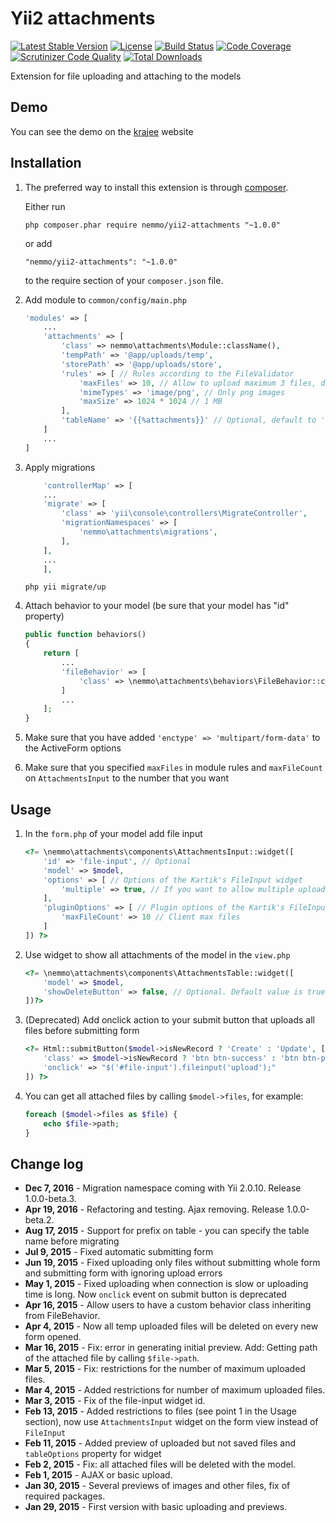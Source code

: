 Yii2 attachments
================
[![Latest Stable Version](https://poser.pugx.org/nemmo/yii2-attachments/v/stable)](https://packagist.org/packages/nemmo/yii2-attachments)
[![License](https://poser.pugx.org/nemmo/yii2-attachments/license)](https://packagist.org/packages/nemmo/yii2-attachments)
[![Build Status](https://scrutinizer-ci.com/g/Nemmo/yii2-attachments/badges/build.png?b=tests)](https://scrutinizer-ci.com/g/Nemmo/yii2-attachments/build-status/tests)
[![Code Coverage](https://scrutinizer-ci.com/g/Nemmo/yii2-attachments/badges/coverage.png?b=tests)](https://scrutinizer-ci.com/g/Nemmo/yii2-attachments/?branch=tests)
[![Scrutinizer Code Quality](https://scrutinizer-ci.com/g/Nemmo/yii2-attachments/badges/quality-score.png?b=tests)](https://scrutinizer-ci.com/g/Nemmo/yii2-attachments/?branch=tests)
[![Total Downloads](https://poser.pugx.org/nemmo/yii2-attachments/downloads)](https://packagist.org/packages/nemmo/yii2-attachments)

Extension for file uploading and attaching to the models

Demo
----
You can see the demo on the [krajee](http://plugins.krajee.com/file-input/demo) website

Installation
------------

1. The preferred way to install this extension is through [composer](http://getcomposer.org/download/).

	Either run
	
	```
	php composer.phar require nemmo/yii2-attachments "~1.0.0"
	```
	
	or add
	
	```
	"nemmo/yii2-attachments": "~1.0.0"
	```
	
	to the require section of your `composer.json` file.

2.  Add module to `common/config/main.php`
	
	```php
	'modules' => [
		...
		'attachments' => [
			'class' => nemmo\attachments\Module::className(),
			'tempPath' => '@app/uploads/temp',
			'storePath' => '@app/uploads/store',
			'rules' => [ // Rules according to the FileValidator
			    'maxFiles' => 10, // Allow to upload maximum 3 files, default to 3
				'mimeTypes' => 'image/png', // Only png images
				'maxSize' => 1024 * 1024 // 1 MB
			],
			'tableName' => '{{%attachments}}' // Optional, default to 'attach_file'
		]
		...
	]
	```

3. Apply migrations


	```php
    	'controllerMap' => [
		...
		'migrate' => [
			'class' => 'yii\console\controllers\MigrateController',
			'migrationNamespaces' => [
				'nemmo\attachments\migrations',
			],
		],
		...
    	],
	```

	```
	php yii migrate/up
	```

4. Attach behavior to your model (be sure that your model has "id" property)
	
	```php
	public function behaviors()
	{
		return [
			...
			'fileBehavior' => [
				'class' => \nemmo\attachments\behaviors\FileBehavior::className()
			]
			...
		];
	}
	```
	
5. Make sure that you have added `'enctype' => 'multipart/form-data'` to the ActiveForm options
	
6. Make sure that you specified `maxFiles` in module rules and `maxFileCount` on `AttachmentsInput` to the number that you want

Usage
-----

1. In the `form.php` of your model add file input
	
	```php
	<?= \nemmo\attachments\components\AttachmentsInput::widget([
		'id' => 'file-input', // Optional
		'model' => $model,
		'options' => [ // Options of the Kartik's FileInput widget
			'multiple' => true, // If you want to allow multiple upload, default to false
		],
		'pluginOptions' => [ // Plugin options of the Kartik's FileInput widget 
			'maxFileCount' => 10 // Client max files
		]
	]) ?>
	```

2. Use widget to show all attachments of the model in the `view.php`
	
	```php
	<?= \nemmo\attachments\components\AttachmentsTable::widget([
		'model' => $model,
		'showDeleteButton' => false, // Optional. Default value is true
	])?>
	```

3. (Deprecated) Add onclick action to your submit button that uploads all files before submitting form
	
	```php
	<?= Html::submitButton($model->isNewRecord ? 'Create' : 'Update', [
		'class' => $model->isNewRecord ? 'btn btn-success' : 'btn btn-primary',
		'onclick' => "$('#file-input').fileinput('upload');"
	]) ?>
	```
	
4. You can get all attached files by calling ```$model->files```, for example:

	```php
	foreach ($model->files as $file) {
        echo $file->path;
    }
    ```

Change log
----------

- **Dec 7, 2016**  - 	Migration namespace coming with Yii 2.0.10. Release 1.0.0-beta.3.
- **Apr 19, 2016**  - 	Refactoring and testing. Ajax removing. Release 1.0.0-beta.2.
- **Aug 17, 2015**  - 	Support for prefix on table - you can specify the table name before migrating
- **Jul 9, 2015**   - 	Fixed automatic submitting form
- **Jun 19, 2015**  - 	Fixed uploading only files without submitting whole form and submitting form with ignoring upload errors
- **May 1, 2015**   - 	Fixed uploading when connection is slow or uploading time is long. Now ```onclick``` event on submit button is deprecated
- **Apr 16, 2015**  - 	Allow users to have a custom behavior class inheriting from FileBehavior.
- **Apr 4, 2015**   - 	Now all temp uploaded files will be deleted on every new form opened.
- **Mar 16, 2015**  - 	Fix: error in generating initial preview. Add: Getting path of the attached file by calling ```$file->path```.
- **Mar 5, 2015**   -   Fix: restrictions for the number of maximum uploaded files.
- **Mar 4, 2015**   -   Added restrictions for number of maximum uploaded files.
- **Mar 3, 2015**   -   Fix of the file-input widget id.
- **Feb 13, 2015**  -	Added restrictions to files (see point 1 in the Usage section), now use ```AttachmentsInput``` widget on the form view	instead of ```FileInput```
- **Feb 11, 2015**  -	Added preview of uploaded but not saved files and ```tableOptions``` property for widget
- **Feb 2, 2015**   -   Fix: all attached files will be deleted with the model.
- **Feb 1, 2015**   -   AJAX or basic upload.
- **Jan 30, 2015**  -	Several previews of images and other files, fix of required packages.
- **Jan 29, 2015**  -	First version with basic uploading and previews.
